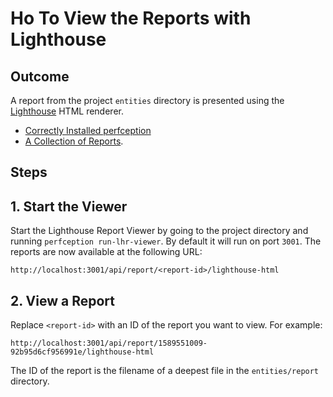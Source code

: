 # Ho To View the Reports with Lighthouse

## Outcome

A report from the project `entities` directory is presented using the
[Lighthouse](https://github.com/GoogleChrome/lighthouse) HTML renderer.

- [Correctly Installed perfception](install-perfception.md)
- [A Collection of Reports](create-project-collect-reports.md).

## Steps

## 1. Start the Viewer

Start the Lighthouse Report Viewer by going to the project directory and running
`perfception run-lhr-viewer`. By default it will run on port `3001`. The reports
are now available at the following URL:

```
http://localhost:3001/api/report/<report-id>/lighthouse-html
```

## 2. View a Report

Replace `<report-id>` with an ID of the report you want to view. For example:

```
http://localhost:3001/api/report/1589551009-92b95d6cf956991e/lighthouse-html
```

The ID of the report is the filename of a deepest file in the `entities/report`
directory.